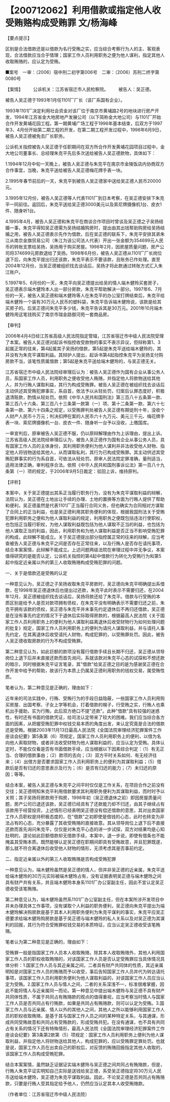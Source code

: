 # 【200712062】利用借款或指定他人收受贿赂构成受贿罪 文/杨海峰

【要点提示】

区别是合法借款还是以借款为名行受贿之实，应当综合考察行为人的主、客观表现，合法借款应当合乎情理；国家工作人员利用职务之便为他人谋利，指定其他人收取贿赂的，应认定为受贿。

■案号　一审：（2006）宿中刑二初字第006号　二审：（2006）苏刑二终字第0080号

【案情】 　　公诉机关：江苏省宿迁市人民检察院。 　　被告人：吴正德。

被告人吴正德于1993年1月任1101厂厂长（该厂系国有企业）。

1993年1101厂决定利用社会资金对该厂位于南京市黄埔路2号的地块进行房产开发，1994年江苏省金大地房地产发展公司（以下简称金大地公司）与1101厂开始合作开发黄埔花园工程。第一期黄埔广场工程于1996年基本结束，后双方于1997年3、4月份开始第二期工程的开发，在第二期工程开发过程中，1998年6月9日，被告人吴正德被免去厂长职务。

公诉机关指控被告人吴正德于任职期间在双方所合作开发黄埔花园项目过程中，金大地公司董事长、总经理朱克平先后多次送给被告人吴正德款物，具体如下：

1.1994年12月中旬一天晚上，被告人吴正德与朱克平在南京市金陵饭店内协商双方合作事宜，当晚，朱克平送给被告人吴正德梅花牌手表一块。

2.1995年春节前后的一天，朱克平到被告人吴正德家中送给吴正德人民币20000元。

3.1995年12月份，被告人吴正德等人代表1101厂到日本考察，在吴正德安排下朱克平一同前往。返回后，朱克平送给吴正德3000美元以及索尼牌摄像机1台、皮衣1件、随身听1台。

4.1995年4月，被告人吴正德和朱克平在商谈合作项目时曾谈及吴正德之子吴扬结婚一事，朱克平得知吴正德需为吴扬结婚购房时，提出由其出钱帮助购房给吴扬结婚之用，被告人吴正德表示先作为借款，后在吴正德的联系下，朱克平安排其弟朱江从南京金旗贸易公司（朱江为该公司法人代表）开出一张金额为354699元人民币的转账支票给吴扬，吴扬用于购买房屋。1998年2月，因房屋质量问题，房产公司将374699元房款退给了吴扬。1998年6月份，被告人吴正德从1101厂厂长岗位退下后，向朱克平提出归还该款，朱克平表示不要该款，且账务已作处理。直至2004年12月份，当吴正德被组织找去谈话后，吴扬才将此款通过转账方式汇入朱江账户。

5.1997年5、6月份的一天，朱克平向吴正德提出给吴的情人端木健玲买套房子，吴正德表示端木健玲本人出一部分房款，朱克平帮助解决一部分。1997年6、7月份的一天，被告人吴正德和端木健玲等人在朱克平的办公室打牌结束后，朱克平给端木健玲一个装有30万元人民币的塑料袋，朱克平告诉端木健玲说，该款是给其买房子的。后吴正德问朱克平多少钱，朱克平告诉其是30万元。2001年10月端木健玲用这笔钱购买了南京市瑞金路御河苑一套商品房。

【审判】

2006年4月4日经江苏省高级人民法院指定管辖，江苏省宿迁市中级人民法院受理了本案。被告人吴正德对起诉书指控收受款物的事实不表示异议，但辩称第1、3起属正常的往来，第4起属其子吴扬的借款，第5起是朱克平送给端木健玲的，其并没有为朱克平谋取利益。其辩护人提出，起诉书第4起指控朱克平为吴扬支付购房款不当，该笔性质属借款；第5起是朱克平送给端木健玲的，与吴正德无关。

江苏省宿迁市中级人民法院经审理后认为：被告人吴正德作为国有企业从事公务人员，系国家工作人员，利用职务之便收受他人贿赂，并指定他人将款物送给其他人，并为行贿人谋取利益，其行为构成受贿罪。被告人吴正德在被组织找去谈话后主动供述其受贿犯罪事实，系自首，依法予以从轻处罚，归案后认罪态度好，积极退清赃款，酌情从轻处罚。依照《中华人民共和国刑法》第三百八十五条第一款、第三百八十六条、第三百八十三条第一款第（一）项、第十二条第一款、第六十七条第一款、第六十四条之规定，以受贿罪判处被告人吴正德有期徒刑十年，没收个人财产人民币十万元；判决扣押在案的人民币六十九万元、美元三千元、梅花牌手表一块、索尼牌摄像机一台、皮衣一件、随身听一台予以没收，上缴国库。

一审宣判后，原审被告人吴正德不服，仍以原辩解理由作为上诉理由，提出上诉。江苏省高级人民法院经审理后认为，被告人吴正德作为国有企业从事公务人员，具有国家工作人员的主体身份，其利用职务便利为他人谋利并非法收受他人财物、指定他人将钱物送给其他人，从而谋取私利，其行为已构成受贿罪。其主动供述其受贿犯罪事实的行为系自首，可依法从轻处罚。原审人民法院定罪准确，量刑适当，适用法律正确，审判程序合法。依照《中华人民共和国刑事诉讼法》第一百八十九条第（一）项的规定，于2006年9月5日裁定：驳回上诉，维持原判。

【评析】

本案中，关于吴正德提出其系正当履行职务行为，没有为朱克平谋取利益的辩解，法院认为，吴正德在土地出让手续的办理、土地的置换等方面为行贿人提供了帮助和便利，吴正德虽然是代表1101厂正当履行合同义务，但也确实为合同相对方谋取了合同上的正当利益，也是吴正德利用其职务便利的体现，根据我国刑法关于受贿犯罪利用职务之便和为他人谋取利益的规定，利用职务之便既包括违法行使职权，也包括正当履行职权，为他人谋取利益既包括为他人谋取不正当的利益，也包括为他人谋取正当的利益，因此，利用职务和为他人谋取利益是否正当不影响受贿犯罪的构成，此辩解不能成立。关于吴正德提出部分指控属正常的往来的辩解，应当考查被告人吴正德与朱克平之间是否存在正常往来，以及行贿人是否存在请托事项，结合本案案情，此辩解不能成立。上述问题两级法院在审理过程中并无争议，本案值得研究的是能否认定，公诉机关指控的第4起中借款行为转化为受贿行为和第5起中指定近亲属以外的第三人收取贿赂构成受贿犯罪的问题。

一、关于是借款还是受贿的认定

一种意见认为，吴正德之子吴扬收取朱克平房款时，吴正德向朱克平明确提出系借款，在1998年吴正德退休后也提出过还款，朱克平此时表示不需要归还，在2004年12月，吴正德被组织找去谈话后，吴扬将款还给了朱克平。借款与行受贿的本质区别是给予人是否对款项拥有债权，在朱克平没有明确表示不需要归还之前，朱克平拥有该款的债权，吴正德与朱克平并未事先约定退休后不再归还借款，吴正德是在没有事先约定的情况下于退休后实际取得房款的，根据最高人民法院《关于国家工作人员利用职务上的便利为他人谋取利益离退休后收受财物行为如何处理问题的批复》规定，国家工作人员利用职务上的便利为请托人谋取利益，并与请托人事先约定，在其离退休后收受请托人财物，构成犯罪的，以受贿罪处罚。因此，被告人吴正德收取房款的行为不构成受贿罪。

第二种意见认为，如此巨额的款项没有履行借款手续且长期不归还，吴正德从领导岗位上退下后并未直接还款而首先询问，系就该款对朱克平心态的试探和不想还款的暗示，同时根据朱克平证言笔录，其"借款"给吴正德之目的是为感谢吴正德在合作开发中给予的帮助，故该行为本质上仍属吴正德利用职务的钱权交易，属受贿性质。

笔者认为，第二种意见是正确的，理由如下：

近年来的司法实践中，行贿、受贿行为的手段日益隐蔽，一些国家工作人员利用购买房屋、出国考察、子女上学等机会，打着借款的幌子，行受贿之实，行贿人也乘机出手援助，实为行贿，此后双方绝口不提"还款"。此种"借款"具有较强的迷惑性，有时还有书面的借款凭证，给司法认定带来了较大的困难。我们应当综合各方面的因素，从把握受贿犯罪中权钱交易本质的角度出发，来认定究竟是合法的借款还是受贿。根据2003年11月13日最高人民法院《全国法院审理经济犯罪案件工作座谈会纪要》第5条第（6）项规定，国家工作人员利用职务上的便利，以借为名向他人索取财物，或者非法收受财物为他人谋取利益的，应当认定为受贿。具体认定时，不能仅仅看是否有书面借款手续，应当根据以下因素综合判定：（1）有无正当、合理的借款事由；（2）款项的去向；（3）双方平时关系如何、有无经济往来；（4）出借方是否要求国家工作人员利用职务上的便利为其谋取利益；（5）借款后是否有归还的意思表示及行为；（6）是否有归还的能力；（7）未归还的原因；等等。

结合本案，被告人吴正德与朱克平之间平时仅仅是工作关系，在项目合作之前没有交往；吴正德明知朱克平利用借款要求其利用职务便利为其谋取利益，而时时予以关照；其子吴扬将房款用于购房，1998年初（吴正德退休之前）即因房屋质量问题，房产公司已退还该款，吴正德已经具有了还款能力却不归还，由其子继续占有该款用于经营投资，上述情形已经表明吴正德没有偿还借款的意思，其对出卖国家工作人员职权是持积极态度的，在"借款"之初即使是借钱的心态，此时也转变为非法占有的心态，充分暴露了其收受贿赂的直接故意。其从领导岗位上退下后不直接还款而首先询问朱克平，仅仅是对朱克平心态的进一步试探，双方对结果均是心知肚明的，遑论如此巨额借款却无借款手续，本案中，退一步说，即使有借条也不能掩盖其受贿本质。既然能够认定吴正德在职期间即具有受贿故意，并且犯罪既遂，那么就不符合离退休后收受他人财物的情形，无须考虑其是否事前约定。

二、指定近亲属以外的第三人收取贿赂是否构成受贿犯罪

一种意见认为，端木健玲虽然是吴正德的情人，但并非吴正德的近亲属，朱克平送给端木健玲的30万元实际被端木健玲占有，没有证据表明吴正德与端木健玲之间具有财产共有关系，并且端木健玲本身系1101厂办公室副主任，因此不宜认定吴正德收受该笔贿赂。

第二种意见认为，端木健玲虽然系1101厂办公室副主任，但在本案所涉开发项目中并未办理具体工作事项，没有谋取个人利益的职务便利，吴正德向朱克平提出为端木健玲解决购房款是基于其本人利用职务便利为朱克平谋利的事实，朱克平应吴正德要求给端木健玲购房款是基于吴正德与端木健玲的私人关系以及对吴正德为其谋利的回报，其行为符合受贿罪权钱交易的本质特征，应当认定吴正德收受该笔贿赂。

笔者认为第二种意见是正确的，理由如下：

受贿罪一般是指国家工作人员本人收取贿赂，除其本人收取贿赂外，其他人利用国家工作人员的职权收取贿赂的，对该国家工作人员是否认定受贿罪应当具体情况具体分析：1.国家工作人员与其近亲属之间，二者具有财产共同体的性质，其近亲属明知是对国家工作人员的贿赂而予以收受，事后告知国家工作人员并代为转达请托事项，该国家工作人员利用职务便利为他人谋取利益的，对该国家工作人员应当认定为受贿。2.国家工作人员与情人之间，二者的关系深浅不一，标准很难掌握，因此不能将情人与近亲属同一而论。第一种意见中提出端木健玲与吴正德不具有财产共同体性质，不属于共同占有贿赂款的观点的值得重视，应当考察当时情人与国家工作人员是否共同占有行贿款，如果是共同占有贿赂款，则可以认定为受贿。3.国家工作人员与近亲属、情人以外的其他人之间，其他人之所以能够利用国家工作人员的职权收取贿赂，是基于其与国家工作人员之间的某种特定关系，与其通谋，形成共同受贿故意和共同占有受贿款的，形成受贿共犯。在没有通谋，也不具有共同占有关系的情况下还有特殊情形，最高人民法院《全国法院审理经济犯罪案件工作座谈会纪要》第3条第2款第（5）项规定：国家工作人员利用职务上便利为他人谋取利益，并指定他人将财物送给其他人，构成犯罪的，应以受贿罪定罪处罚。也就是说，国家工作人员在出卖自己的职权后，对反馈的贿赂回报指定其他人收取的，该国家工作人员构成受贿犯罪。

结合本案案情，虽然缺乏证据证实端木健玲与吴正德之间共同占有贿赂款，但是，行贿人朱克平证实明知自己实际是送钱给吴正德，系受吴正德指定将30万元人民币送给端木健玲，吴正德为朱克平谋取利益。因此，不论吴正德是否共同占有贿赂款，只要是行贿人受其指定给予他人，仍然应当认定其本人收受贿赂款。

（作者单位：江苏省宿迁市中级人民法院）